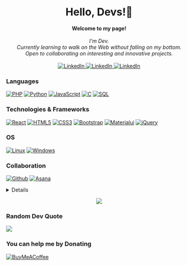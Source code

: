 <h1 align="center">Hello, Devs!👋</h1>

<p align="center">
    <b>Welcome to my page!</b><br><br>
    <i>
        I'm Dev.<br>
        Currently learning to walk on the Web without falling on my bottom.<br>
        Open to collaborating on interesting and innovative projects.<br>
    </i><br>
    <a href="https://www.linkedin.com/in/devjainofficial" target="_blank">
        <img src="https://img.shields.io/badge/LinkedIn-blue?style=flat-square&logo=linkedin" alt="LinkedIn" >
    </a>
    <a href="https://www.youtube.com/devjainofficial" target="_blank">
        <img src="https://img.shields.io/badge/YouTube-darkred?style=flat-square&logo=youtube" alt="LinkedIn" >
    </a>
    <a href="https://stackoverflow.com/users/15979052/dev-jain" target="_blank">
        <img src="https://img.shields.io/badge/StackOverflow-black?style=flat-square&logo=stackoverflow" alt="LinkedIn" >
    </a>
</p>

### Languages
[![PHP](https://img.shields.io/badge/php-black?style=for-the-badge&logo=php)](https://github.com/wervlad)
[![Python](https://img.shields.io/badge/python-black?style=for-the-badge&logo=python)](https://github.com/wervlad)
[![JavaScript](https://img.shields.io/badge/javascript-black?style=for-the-badge&logo=javascript)](https://github.com/wervlad)
[![C](https://img.shields.io/badge/c-black?style=for-the-badge&logo=c)](https://github.com/wervlad)
[![SQL](https://img.shields.io/badge/sql-black?style=for-the-badge&logo=mysql)](https://github.com/wervlad)


### Technologies & Frameworks
[![React](https://img.shields.io/badge/react-black?style=for-the-badge&logo=react)](https://github.com/wervlad)
[![HTML5](https://img.shields.io/badge/html5-black?style=for-the-badge&logo=html5)](https://hub.docker.com/u/wervlad)
[![CSS3](https://img.shields.io/badge/css3-black?style=for-the-badge&logo=css3)](https://hub.docker.com/u/wervlad)
[![Bootstrap](https://img.shields.io/badge/bootstrap-black?style=for-the-badge&logo=bootstrap)](https://hub.docker.com/u/wervlad)
[![Materialui](https://img.shields.io/badge/mui-black?style=for-the-badge&logo=mui)](https://hub.docker.com/u/wervlad)
[![jQuery](https://img.shields.io/badge/jQuery-black?style=for-the-badge&logo=jquery)](https://hub.docker.com/u/wervlad)

### OS
[![Linux](https://img.shields.io/badge/linux-black?style=for-the-badge&logo=Linux)](https://github.com/wervlad)
[![Windows](https://img.shields.io/badge/Windows-black?style=for-the-badge&logo=Windows)](https://github.com/wervlad)

### Collaboration
[![Github](https://img.shields.io/badge/GitHub-black?style=for-the-badge&logo=Github)](https://github.com/wervlad)
[![Asana](https://img.shields.io/badge/Asana-black?style=for-the-badge&logo=Asana)](https://github.com/wervlad)


<details>
<p align="center">
  <a href="https://github.com/devjainofficial">
    <img src="http://github-profile-summary-cards.vercel.app/api/cards/profile-details?username=devjainofficial&theme=tokyonight" />
  </a>
  <a href="https://github.com/devjainofficial">
    <img src="http://github-profile-summary-cards.vercel.app/api/cards/repos-per-language?username=devjainofficial&theme=tokyonight" />
  </a>
  <a href="https://github.com/devjainofficial">
    <img src="http://github-profile-summary-cards.vercel.app/api/cards/stats?username=devjainofficial&theme=tokyonight" />
  </a>
  <a href="https://github.com/devjainofficial">
    <img src="http://github-profile-summary-cards.vercel.app/api/cards/productive-time?username=devjainofficial&theme=tokyonight&utcOffset=8" />
  </a>
    <a href="https://github.com/devjainofficial">
    <img src="https://github-readme-streak-stats.herokuapp.com/?user=devjainofficial&theme=tokyonight&hide_border=true" />
  </a>
   <a href="https://github.com/devjainofficial">
    <img src="https://github-readme-stats.vercel.app/api?username=devjainofficial&theme=tokyonight&hide_border=true&include_all_commits=true&count_private=false" />
  </a>
   <a href="https://github.com/devjainofficial">
    <img src="https://github-readme-stats.vercel.app/api/top-langs/?username=devjainofficial&theme=tokyonight&hide_border=true&include_all_commits=true&count_private=false&layout=compact" />
  </a>
</p>
</details>

<p align="center">
  <a href="https://github.com/devjainofficial">
    <img src="https://komarev.com/ghpvc/?username=devjainofficial&color=blue&style=flat" />
  </a>
</p>

<!--
## 🏆 GitHub Trophies
![](https://github-profile-trophy.vercel.app/?username=devjainofficial&theme=flat&no-frame=true&no-bg=true&margin-w=4)
-->
### Random Dev Quote
![](https://quotes-github-readme.vercel.app/api?type=horizontal&theme=radical)

  ### You can help me by Donating
  [![BuyMeACoffee](https://img.shields.io/badge/Buy%20Me%20a%20Coffee-ffdd00?style=for-the-badge&logo=buy-me-a-coffee&logoColor=black)](https://www.buymeacoffee.com/devjainofficial) 

<!--
Make Your Github Profile Like Professionals. Use this code, and use this link "https://github-profile-summary-cards.vercel.app/demo.html" for Profile graphs.
-->
